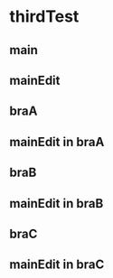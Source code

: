# thirdTest

## main

## mainEdit

## braA

## mainEdit in braA

## braB

## mainEdit in braB

## braC

## mainEdit in braC
